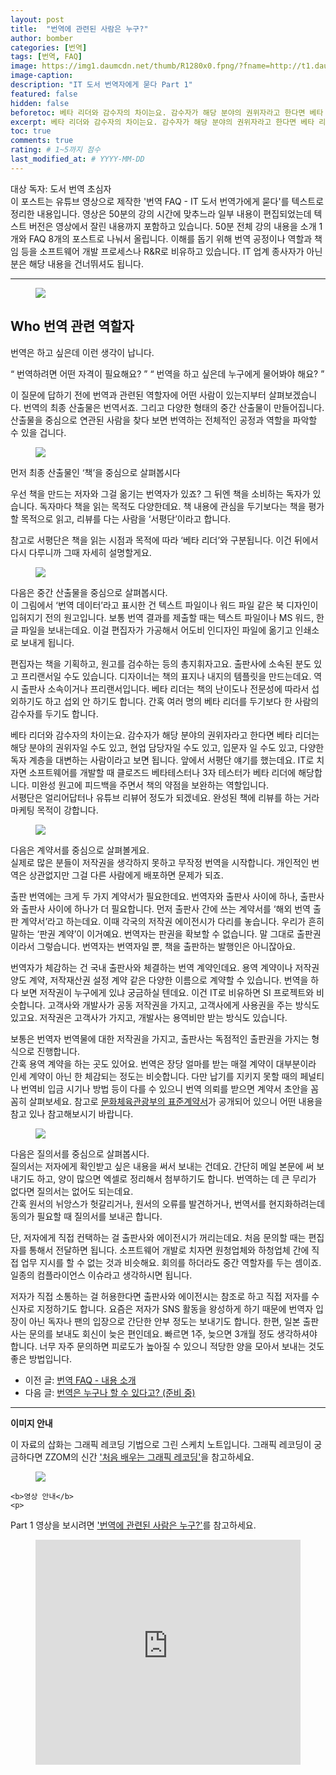 ```yaml
---
layout: post
title:  "번역에 관련된 사람은 누구?"
author: bomber
categories: [번역]
tags: [번역, FAQ]
image: https://img1.daumcdn.net/thumb/R1280x0.fpng/?fname=http://t1.daumcdn.net/brunch/service/user/96Gy/image/n3umRNj53_ECMSoOy_7D7omNSto.png
image-caption: 
description: "IT 도서 번역자에게 묻다 Part 1"
featured: false
hidden: false
beforetoc: 베타 리더와 감수자의 차이는요. 감수자가 해당 분야의 권위자라고 한다면 베타 리더는 해당 분야의 권위자일 수도 있고, 현업 담당자일 수도 있고, 입문자 일 수도 있고, 다양한 독자 계층을 대변하는 사람이라고 보면 됩니다.
excerpt: 베타 리더와 감수자의 차이는요. 감수자가 해당 분야의 권위자라고 한다면 베타 리더는 해당 분야의 권위자일 수도 있고, 현업 담당자일 수도 있고, 입문자 일 수도 있고, 다양한 독자 계층을 대변하는 사람이라고 보면 됩니다.
toc: true
comments: true
rating: # 1~5까지 점수
last_modified_at: # YYYY-MM-DD
---
```



<div class="note">
<p>
대상 독자: 도서 번역 초심자<br/>
이 포스트는 유튜브 영상으로 제작한 '번역 FAQ - IT 도서 번역가에게 묻다'를 텍스트로 정리한 내용입니다. 영상은 50분의 강의 시간에 맞추느라 일부 내용이 편집되었는데 텍스트 버전은 영상에서 잘린 내용까지 포함하고 있습니다. 50분 전체 강의 내용을 소개 1개와 FAQ 8개의 포스트로 나눠서 올립니다. 
이해를 돕기 위해 번역 공정이나 역할과 책임 등을 소프트웨어 개발 프로세스나 R&R로 비유하고 있습니다. IT 업계 종사자가 아닌 분은 해당 내용을 건너뛰셔도 됩니다.
</p>
</div>

<hr/>



<figure>
<img class="large" src="https://img1.daumcdn.net/thumb/R1280x0.fjpg/?fname=http://t1.daumcdn.net/brunch/service/user/96Gy/image/riE-Lk2HwJGKG3yCN0vp6pnqHlQ.PNG" alter="">
<figcaption class="center"></figcaption>
</figure>

## Who 번역 관련 역할자

번역은 하고 싶은데 이런 생각이 납니다.


<q class="center">
번역하려면 어떤 자격이 필요해요?
</q>
<q class="center">
번역을 하고 싶은데 누구에게 물어봐야 해요?
</q>


이 질문에 답하기 전에 번역과 관련된 역할자에 어떤 사람이 있는지부터 살펴보겠습니다. 번역의 최종 산출물은 번역서죠. 그리고 다양한 형태의 중간 산출물이 만들어집니다. 산출물을 중심으로 연관된 사람을 찾다 보면 번역하는 전체적인 공정과 역할을 파악할 수 있을 겁니다.

<figure>
<img class="large" src="https://img1.daumcdn.net/thumb/R1280x0.fjpg/?fname=http://t1.daumcdn.net/brunch/service/user/96Gy/image/PKDW29IFn7B2NquYeVvF2x7tn_E.PNG" alter="">
<figcaption class="center"></figcaption>
</figure>
먼저 최종 산출물인 ‘책’을 중심으로 살펴봅시다

우선 책을 만드는 저자와 그걸 옮기는 번역자가 있죠? 그 뒤엔 책을 소비하는 독자가 있습니다. 독자마다 책을 읽는 목적도 다양한데요. 책 내용에 관심을 두기보다는 책을 평가할 목적으로 읽고, 리뷰를 다는 사람을 ‘서평단’이라고 합니다. 

참고로 서평단은 책을 읽는 시점과 목적에 따라 ‘베타 리더’와 구분됩니다. 이건 뒤에서 다시 다루니까 그때 자세히 설명할게요.

<figure>
<img class="large" src="https://img1.daumcdn.net/thumb/R1280x0.fjpg/?fname=http://t1.daumcdn.net/brunch/service/user/96Gy/image/GSZa3_397icWUO6Lj0M3RXRnce4.PNG" alter="">
<figcaption class="center"></figcaption>
</figure>

다음은 중간 산출물을 중심으로 살펴봅시다.<br/>
이 그림에서 ‘번역 데이터’라고 표시한 건 텍스트 파일이나 워드 파일 같은 북 디자인이 입혀지기 전의 원고입니다. 보통 번역 결과를 제출할 때는 텍스트 파일이나 MS 워드, 한글 파일을 보내는데요. 이걸 편집자가 가공해서 어도비 인디자인 파일에 옮기고 인쇄소로 보내게 됩니다.
<br/>


편집자는 책을 기획하고, 원고를 검수하는 등의 총지휘자고요. 출판사에 소속된 분도 있고 프리랜서일 수도 있습니다. 디자이너는 책의 표지나 내지의 템플릿을 만드는데요. 역시 출판사 소속이거나 프리랜서입니다.
베타 리더는 책의 난이도나 전문성에 따라서 섭외하기도 하고 섭외 안 하기도 합니다. 간혹 여러 명의 베타 리더를 두기보다 한 사람의 감수자를 두기도 합니다.
<br/>

베타 리더와 감수자의 차이는요. 감수자가 해당 분야의 권위자라고 한다면 베타 리더는 해당 분야의 권위자일 수도 있고, 현업 담당자일 수도 있고, 입문자 일 수도 있고, 다양한 독자 계층을 대변하는 사람이라고 보면 됩니다. 앞에서 서평단 얘기를 했는데요. IT로 치자면 소프트웨어를 개발할 때 클로즈드 베타테스터나 3자 테스터가 베타 리더에 해당합니다. 미완성 원고에 피드백을 주면서 책의 약점을 보완하는 역할입니다. 
<br/>
서평단은 얼리어답터나 유튜브 리뷰어 정도가 되겠네요. 완성된 책에 리뷰를 하는 거라 마케팅 목적이 강합니다.

<figure>
<img class="large" src="https://img1.daumcdn.net/thumb/R1280x0.fjpg/?fname=http://t1.daumcdn.net/brunch/service/user/96Gy/image/RcCdc3CWdLHQUcG6npfup4H1dWA.PNG" alter="">
<figcaption class="center"></figcaption>
</figure>

다음은 계약서를 중심으로 살펴볼게요.<br/>
실제로 많은 분들이 저작권을 생각하지 못하고 무작정 번역을 시작합니다. 개인적인 번역은 상관없지만 그걸 다른 사람에게 배포하면 문제가 되죠.
<br/>

출판 번역에는 크게 두 가지 계약서가 필요한데요. 번역자와 출판사 사이에 하나, 출판사와 출판사 사이에 하나가 더 필요합니다. 먼저 출판사 간에 쓰는 계약서를 ‘해외 번역 출판 계약서’라고 하는데요. 이때 각국의 저작권 에이전시가 다리를 놓습니다. 우리가 흔히 말하는 ‘판권 계약’이 이거예요. 번역자는 판권을 확보할 수 없습니다. 말 그대로 출판권이라서 그렇습니다. 번역자는 번역자일 뿐, 책을 출판하는 발행인은 아니잖아요.
<br/>

번역자가 체감하는 건 국내 출판사와 체결하는 번역 계약인데요. 용역 계약이나 저작권 양도 계약, 저작재산권 설정 계약 같은 다양한 이름으로 계약할 수 있습니다. 번역을 하다 보면 저작권이 누구에게 있냐 궁금하실 텐데요. 이건 IT로 비유하면 SI 프로젝트와 비슷합니다. 고객사와 개발사가 공동 저작권을 가지고, 고객사에게 사용권을 주는 방식도 있고요. 저작권은 고객사가 가지고, 개발사는 용역비만 받는 방식도 있습니다.
<br/>

보통은 번역자 번역물에 대한 저작권을 가지고, 출판사는 독점적인 출판권을 가지는 형식으로 진행합니다.<br/>
간혹 용역 계약을 하는 곳도 있어요. 번역은 장당 얼마를 받는 매절 계약이 대부분이라 인세 계약이 아닌 한 체감되는 정도는 비슷합니다. 다만 납기를 지키지 못할 때의 페널티나 번역비 입금 시기나 방법 등이 다를 수 있으니 번역 의뢰를 받으면 계약서 초안을 꼼꼼히 살펴보세요. 참고로 <a href="https://bit.ly/3w4spKy" target="_blank">문화체육관광부의 표준계약서</a>가 공개되어 있으니 어떤 내용을 참고 있나 참고해보시기 바랍니다.
<br/>

<figure>
<img class="large" src="https://img1.daumcdn.net/thumb/R1280x0.fjpg/?fname=http://t1.daumcdn.net/brunch/service/user/96Gy/image/jroxYjCDSWdVd7YJxUEpuUwQKMw.PNG" alter="">
<figcaption class="center"></figcaption>
</figure>

다음은 질의서를 중심으로 살펴봅시다.<br/>
질의서는 저자에게 확인받고 싶은 내용을 써서 보내는 건데요. 간단히 메일 본문에 써 보내기도 하고, 
양이 많으면 엑셀로 정리해서 첨부하기도 합니다. 번역하는 데 큰 무리가 없다면 질의서는 없어도 되는데요.<br/>
간혹 원서의 뉘앙스가 헛갈리거나, 원서의 오류를 발견하거나, 번역서를 현지화하려는데 동의가 필요할 때 질의서를 보내곤 합니다.
<br/>

단, 저자에게 직접 컨택하는 걸 출판사와 에이전시가 꺼리는데요. 처음 문의할 때는 편집자를 통해서 전달하면 됩니다. 소프트웨어 개발로 치자면 원청업체와 하청업체 간에 직접 업무 지시를 할 수 없는 것과 비슷해요. 회의를 하더라도 중간 역할자를 두는 셈이죠. 일종의 컴플라이언스 이슈라고 생각하시면 됩니다.
<br/>

저자가 직접 소통하는 걸 허용한다면 출판사와 에이전시는 참조로 하고 직접 저자를 수신자로 지정하기도 합니다. 요즘은 저자가 SNS 활동을 왕성하게 하기 때문에 번역자 입장이 아닌 독자나 팬의 입장으로 간단한 안부 정도는 보내기도 합니다. 한편, 일본 출판사는 문의를 보내도 회신이 늦은 편인데요. 빠르면 1주, 늦으면 3개월 정도 생각하셔야 합니다. 너무 자주 문의하면 피로도가 높아질 수 있으니 적당한 양을 모아서 보내는 것도 좋은 방법입니다.
<br/>


<ul>
<li>
이전 글: <a href="{{ site.baseurl }}/faq-0-what" target="_blank">번역 FAQ - 내용 소개</a>
</li>
<li>
다음 글: <a href="{{ site.baseurl }}/faq-02-who" target="_blank">번역은 누구나 할 수 있다고? (준비 중)</a>
</li>
</ul>

<hr/>

<div class="note">
    <b>이미지 안내</b>
    <p>
    이 자료의 삽화는 그래픽 레코딩 기법으로 그린 스케치 노트입니다. 그래픽 레코딩이 궁금하다면 ZZOM의 신간 <a href="http://aladin.kr/p/G4zvf" target="_blank">'처음 배우는 그래픽 레코딩'</a>을 참고하세요.
    </p>
    <figure>
    <img class="large" src="https://img1.daumcdn.net/thumb/R1280x0.fpng/?fname=http://t1.daumcdn.net/brunch/service/user/96Gy/image/qqqnmhAWZxfuZ8twG-cVZh5PVkE.png" alter="">
    </figure>

    <b>영상 안내</b>
    <p>
 Part 1 영상을 보시려면 <a href="https://youtu.be/M2c3l69d6Co" target="_blank">'번역에 관련된 사람은 누구?'</a>를 참고하세요.
    </p>
    <figure>
    <iframe style="width:100%;" height="360" src="https://www.youtube.com/embed/M2c3l69d6Co?si=D2MnHuRVVYDXDGV0" frameborder="0" allow="accelerometer; autoplay; clipboard-write; encrypted-media; gyroscope; picture-in-picture; web-share" allowfullscreen></iframe>
</div>